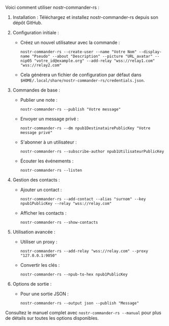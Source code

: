 Voici comment utiliser nostr-commander-rs :

1. Installation :
   Téléchargez et installez nostr-commander-rs depuis son dépôt GitHub.

2. Configuration initiale :
   - Créez un nouvel utilisateur avec la commande :
     ```
     nostr-commander-rs --create-user --name "Votre Nom" --display-name "Pseudo" --about "Description" --picture "URL_avatar" --nip05 "votre_id@example.org" --add-relay "wss://relay1.com" "wss://relay2.com"
     ```
   - Cela générera un fichier de configuration par défaut dans `$HOME/.local/share/nostr-commander-rs/credentials.json`.

3. Commandes de base :
   - Publier une note :
     ```
     nostr-commander-rs --publish "Votre message"
     ```
   - Envoyer un message privé :
     ```
     nostr-commander-rs --dm npub1DestinatairePublicKey "Votre message privé"
     ```
   - S'abonner à un utilisateur :
     ```
     nostr-commander-rs --subscribe-author npub1UtilisateurPublicKey
     ```
   - Écouter les événements :
     ```
     nostr-commander-rs --listen
     ```

4. Gestion des contacts :
   - Ajouter un contact :
     ```
     nostr-commander-rs --add-contact --alias "surnom" --key npub1PublicKey --relay "wss://relay.com"
     ```
   - Afficher les contacts :
     ```
     nostr-commander-rs --show-contacts
     ```

5. Utilisation avancée :
   - Utiliser un proxy :
     ```
     nostr-commander-rs --add-relay "wss://relay.com" --proxy "127.0.0.1:9050"
     ```
   - Convertir les clés :
     ```
     nostr-commander-rs --npub-to-hex npub1PublicKey
     ```

6. Options de sortie :
   - Pour une sortie JSON :
     ```
     nostr-commander-rs --output json --publish "Message"
     ```

Consultez le manuel complet avec `nostr-commander-rs --manual` pour plus de détails sur toutes les options disponibles.
